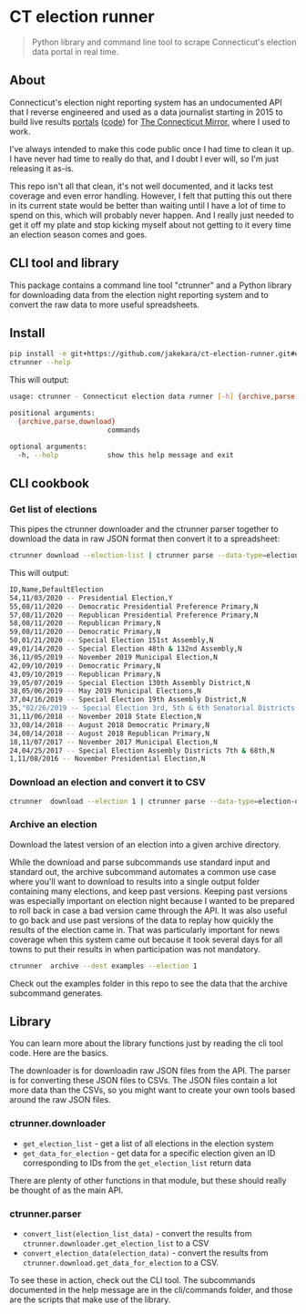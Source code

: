 # CT election runner

> Python library and command line tool to scrape Connecticut's election data
> portal in real time.

## About

Connecticut's election night reporting system has an undocumented API that I
reverse engineered and used as a data journalist starting in 2015 to build live
results
[portals](https://ctmirror.org/2018/08/14/unofficial-2018-primary-results-roll/)
([code](https://github.com/jakekara/ct-election-frontend-primary-18)) for [The
Connecticut Mirror](https://ctmirror.org), where I used to work.

I've always intended to make this code public once I had time to clean it up. I
have never had time to really do that, and I doubt I ever will, so I'm just
releasing it as-is.

This repo isn't all that clean, it's not well documented, and it lacks test
coverage and even error handling. However, I felt that putting this out there in
its current state would be better than waiting until I have a lot of time to
spend on this, which will probably never happen. And I really just needed to get
it off my plate and stop kicking myself about not getting to it every time an
election season comes and goes.

## CLI tool and library

This package contains a command line tool "ctrunner" and a Python library for
downloading data from the election night reporting system and to convert the raw
data to more useful spreadsheets.

## Install

```bash
pip install -e git+https://github.com/jakekara/ct-election-runner.git#egg=ct-election-runner
ctrunner --help
```

This will output:

```bash
usage: ctrunner - Connecticut election data runner [-h] {archive,parse,download} ...

positional arguments:
  {archive,parse,download}
                        commands

optional arguments:
  -h, --help            show this help message and exit

```

## CLI cookbook

### Get list of elections

This pipes the ctrunner downloader and the ctrunner parser together to download
the data in raw JSON format then convert it to a spreadsheet:

```bash
ctrunner download --election-list | ctrunner parse --data-type=election-list
```

This will output:

```bash
ID,Name,DefaultElection
54,11/03/2020 -- Presidential Election,Y
55,08/11/2020 -- Democratic Presidential Preference Primary,N
57,08/11/2020 -- Republican Presidential Preference Primary,N
58,08/11/2020 -- Republican Primary,N
59,08/11/2020 -- Democratic Primary,N
50,01/21/2020 -- Special Election 151st Assembly,N
49,01/14/2020 -- Special Election 48th & 132nd Assembly,N
36,11/05/2019 -- November 2019 Municipal Election,N
42,09/10/2019 -- Democratic Primary,N
43,09/10/2019 -- Republican Primary,N
39,05/07/2019 -- Special Election 130th Assembly District,N
38,05/06/2019 -- May 2019 Municipal Elections,N
37,04/16/2019 -- Special Election 19th Assembly District,N
35,"02/26/2019 -- Special Election 3rd, 5th & 6th Senatorial Districts and 39th & ",N
31,11/06/2018 -- November 2018 State Election,N
33,08/14/2018 -- August 2018 Democratic Primary,N
34,08/14/2018 -- August 2018 Republican Primary,N
18,11/07/2017 -- November 2017 Municipal Election,N
24,04/25/2017 -- Special Election Assembly Districts 7th & 68th,N
1,11/08/2016 -- November Presidential Election,N
```

### Download an election and convert it to CSV

```bash
ctrunner  download --election 1 | ctrunner parse --data-type=election-data > election-1.csv
```

### Archive an election

Download the latest version of an election into a given archive directory.

While the download and parse subcommands use standard input and standard out,
the archive subcommand automates a common use case where you'll want to download
to results into a single output folder containing many elections, and keep past
versions. Keeping past versions was especially important on election night
because I wanted to be prepared to roll back in case a bad version came through
the API. It was also useful to go back and use past versions of the data to
replay how quickly the results of the election came in. That was particularly
important for news coverage when this system came out because it took several
days for all towns to put their results in when participation was not mandatory.

```bash
ctrunner  archive --dest examples --election 1
```

Check out the examples folder in this repo to see the data that the archive
subcommand generates.

## Library

You can learn more about the library functions just by reading the cli tool
code. Here are the basics.

The downloader is for downloadin raw JSON files from the API. The parser is for
converting these JSON files to CSVs. The JSON files contain a lot more data than
the CSVs, so you might want to create your own tools based around the raw JSON
files.

### ctrunner.downloader

- `get_election_list` - get a list of all elections in the election system
- `get_data_for_election` - get data for a specific election given an ID
  corresponding to IDs from the `get_election_list` return data

There are plenty of other functions in that module, but these should really be
thought of as the main API.

### ctrunner.parser

- `convert_list(election_list_data)` - convert the results from
  `ctrunner.downloader.get_election_list` to a CSV
- `convert_election_data(election_data)` - convert the results from
  `ctrunner.download.get_data_for_election` to a CSV.

To see these in action, check out the CLI tool. The subcommands documented in
the help message are in the cli/commands folder, and those are the scripts that
make use of the library.
